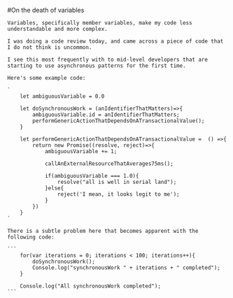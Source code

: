 #On the death of variables

    Variables, specifically member variables, make my code less understandable and more complex.

    I was doing a code review today, and came across a piece of code that I do not think is uncommon.

    I see this most frequently with to mid-level developers that are starting to use asynchronous patterns for the first time.

    Here's some example code:

    `
        let ambiguousVariable = 0.0

        let doSynchronousWork = (anIdentifierThatMatters)=>{
            ambiguousVariable.id = anIdentifierThatMatters;
            performGenericActionThatDependsOnATransactionalValue();
        }

        let performGenericActionThatDependsOnATransactionalValue =  () =>{
            return new Promise((resolve, reject)=>{
                ambiguousVariable += 1;

                callAnExternalResourceThatAverages75ms();

                if(ambiguousVariable === 1.0){
                    resolve("all is well in serial land");
                }else{
                    reject('I mean, it looks legit to me');
                }
            })
        }
    `

    There is a subtle problem here that becomes apparent with the following code:

    ```
        for(var iterations = 0; iterations < 100; iterations++){
            doSynchronousWork();
            Console.log("synchronousWork " + iterations + " completed");
        }

        Console.log("All synchronousWork completed");
    ```

    
